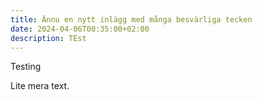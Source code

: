 ```yaml
---
title: Ännu en nytt inlägg med många besvärliga tecken
date: 2024-04-06T00:35:00+02:00
description: TEst
---
```

Testing 

Lite mera text.
